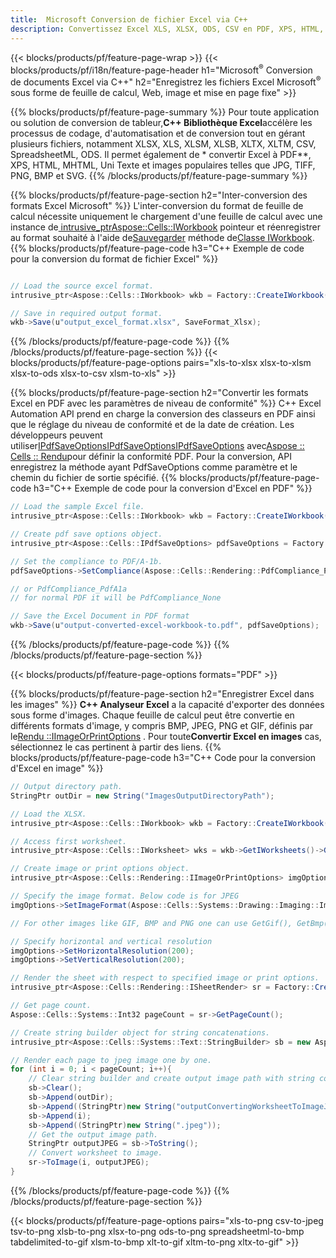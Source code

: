 ```yaml
---
title:  Microsoft Conversion de fichier Excel via C++
description: Convertissez Excel XLS, XLSX, ODS, CSV en PDF, XPS, HTML, JPEG et d'autres formats avec seulement quelques lignes de code C++.
---
```

{{< blocks/products/pf/feature-page-wrap >}}
{{< blocks/products/pf/i18n/feature-page-header h1="Microsoft<sup>&reg;</sup> Conversion de documents Excel via C++" h2="Enregistrez les fichiers Excel Microsoft<sup>&reg;</sup> sous forme de feuille de calcul, Web, image et mise en page fixe" >}}

{{% blocks/products/pf/feature-page-summary %}}
 Pour toute application ou solution de conversion de tableur,**C++ Bibliothèque Excel**accélère les processus de codage, d'automatisation et de conversion tout en gérant plusieurs fichiers, notamment XLSX, XLS, XLSM, XLSB, XLTX, XLTM, CSV, SpreadsheetML, ODS. Il permet également de * convertir Excel à PDF**, XPS, HTML, MHTML, Uni Texte et images populaires telles que JPG, TIFF, PNG, BMP et SVG.
{{% /blocks/products/pf/feature-page-summary %}}

{{% blocks/products/pf/feature-page-section h2="Inter-conversion des formats Excel Microsoft" %}}
 L'inter-conversion du format de feuille de calcul nécessite uniquement le chargement d'une feuille de calcul avec une instance de[ intrusive_ptr<Aspose::Cells::IWorkbook>](https://reference.aspose.com/cells/cpp/class/aspose.cells.i_workbook) pointeur et réenregistrer au format souhaité à l'aide de[Sauvegarder](https://reference.aspose.com/cells/cpp/class/aspose.cells.i_workbook#a9460f52a2dec8f4bf623a4905167d997) méthode de[Classe IWorkbook](https://reference.aspose.com/cells/cpp/class/aspose.cells.i_workbook).
{{% blocks/products/pf/feature-page-code h3="C++ Exemple de code pour la conversion du format de fichier Excel" %}}

```cs

// Load the source excel format.
intrusive_ptr<Aspose::Cells::IWorkbook> wkb = Factory::CreateIWorkbook(u"src_excel_file.xls");

// Save in required output format.
wkb->Save(u"output_excel_format.xlsx", SaveFormat_Xlsx);

```
{{% /blocks/products/pf/feature-page-code %}}
{{% /blocks/products/pf/feature-page-section %}}
{{< blocks/products/pf/feature-page-options pairs="xls-to-xlsx xlsx-to-xlsm xlsx-to-ods xlsx-to-csv xlsm-to-xls" >}}


{{% blocks/products/pf/feature-page-section h2="Convertir les formats Excel en PDF avec les paramètres de niveau de conformité" %}}
 C++ Excel Automation API prend en charge la conversion des classeurs en PDF ainsi que le réglage du niveau de conformité et de la date de création. Les développeurs peuvent utiliser[IPdfSaveOptionsIPdfSaveOptionsIPdfSaveOptions](https://reference.aspose.com/cells/cpp/class/aspose.cells.i_pdf_save_options) avec[Aspose :: Cells :: Rendu](https://reference.aspose.com/cells/cpp/namespace/aspose.cells.rendering)pour définir la conformité PDF. Pour la conversion, API enregistrez la méthode ayant PdfSaveOptions comme paramètre et le chemin du fichier de sortie spécifié.
{{% blocks/products/pf/feature-page-code h3="C++ Exemple de code pour la conversion d\'Excel en PDF" %}}

```cs
// Load the sample Excel file.
intrusive_ptr<Aspose::Cells::IWorkbook> wkb = Factory::CreateIWorkbook(u"sample-convert-excel-to.pdf");

// Create pdf save options object.
intrusive_ptr<Aspose::Cells::IPdfSaveOptions> pdfSaveOptions = Factory::CreateIPdfSaveOptions();

// Set the compliance to PDF/A-1b.
pdfSaveOptions->SetCompliance(Aspose::Cells::Rendering::PdfCompliance_PdfA1b);

// or PdfCompliance_PdfA1a 
// for normal PDF it will be PdfCompliance_None

// Save the Excel Document in PDF format
wkb->Save(u"output-converted-excel-workbook-to.pdf", pdfSaveOptions);


```
{{% /blocks/products/pf/feature-page-code %}}
{{% /blocks/products/pf/feature-page-section %}}

{{< blocks/products/pf/feature-page-options formats="PDF" >}}

{{% blocks/products/pf/feature-page-section h2="Enregistrer Excel dans les images" %}}
**C++ Analyseur Excel** a la capacité d'exporter des données sous forme d'images. Chaque feuille de calcul peut être convertie en différents formats d'image, y compris BMP, JPEG, PNG et GIF, définis par le[Rendu ::IImageOrPrintOptions](https://reference.aspose.com/cells/cpp/class/aspose.cells.rendering.i_image_or_print_options) . Pour toute**Convertir Excel en images** cas, sélectionnez le cas pertinent à partir des liens.
{{% blocks/products/pf/feature-page-code h3="C++ Code pour la conversion d\'Excel en image" %}}

```cs
// Output directory path.
StringPtr outDir = new String("ImagesOutputDirectoryPath");

// Load the XLSX.
intrusive_ptr<Aspose::Cells::IWorkbook> wkb = Factory::CreateIWorkbook(u"source-excel-file.xlsx");

// Access first worksheet.
intrusive_ptr<Aspose::Cells::IWorksheet> wks = wkb->GetIWorksheets()->GetObjectByIndex(0);

// Create image or print options object.
intrusive_ptr<Aspose::Cells::Rendering::IImageOrPrintOptions> imgOptions = Factory::CreateIImageOrPrintOptions();

// Specify the image format. Below code is for JPEG
imgOptions->SetImageFormat(Aspose::Cells::Systems::Drawing::Imaging::ImageFormat::GetJpeg());

// For other images like GIF, BMP and PNG one can use GetGif(), GetBmp() and GetPng() respectively 

// Specify horizontal and vertical resolution
imgOptions->SetHorizontalResolution(200);
imgOptions->SetVerticalResolution(200);

// Render the sheet with respect to specified image or print options.
intrusive_ptr<Aspose::Cells::Rendering::ISheetRender> sr = Factory::CreateISheetRender(wks, imgOptions);

// Get page count.
Aspose::Cells::Systems::Int32 pageCount = sr->GetPageCount();

// Create string builder object for string concatenations.
intrusive_ptr<Aspose::Cells::Systems::Text::StringBuilder> sb = new Aspose::Cells::Systems::Text::StringBuilder();

// Render each page to jpeg image one by one.
for (int i = 0; i < pageCount; i++){
	// Clear string builder and create output image path with string concatenations.
	sb->Clear();
	sb->Append(outDir);
	sb->Append((StringPtr)new String("outputConvertingWorksheetToImageJPEG_"));
	sb->Append(i);
	sb->Append((StringPtr)new String(".jpeg"));
	// Get the output image path.
	StringPtr outputJPEG = sb->ToString();
	// Convert worksheet to image.
	sr->ToImage(i, outputJPEG);
}
```
{{% /blocks/products/pf/feature-page-code %}}
{{% /blocks/products/pf/feature-page-section %}}

{{< blocks/products/pf/feature-page-options pairs="xls-to-png csv-to-jpeg tsv-to-png xlsb-to-png xlsx-to-png ods-to-png spreadsheetml-to-bmp tabdelimited-to-gif xlsm-to-bmp xlt-to-gif xltm-to-png xltx-to-gif" >}}
